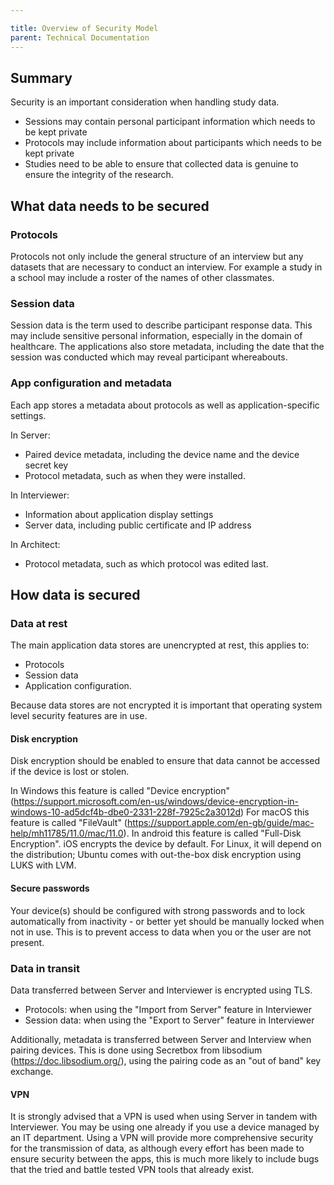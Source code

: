 ```yaml
---

title: Overview of Security Model
parent: Technical Documentation
---
```


## Summary

Security is an important consideration when handling study data.
- Sessions may contain personal participant information which needs to be kept private
- Protocols may include information about participants which needs to be kept private
- Studies need to be able to ensure that collected data is genuine to ensure the integrity
of the research.

## What data needs to be secured

### Protocols

Protocols not only include the general structure of an interview but any datasets that are necessary to conduct an interview. For example a study in a school may include a roster of the names of other classmates.

### Session data

Session data is the term used to describe participant response data. This may include
sensitive personal information, especially in the domain of healthcare. The applications also
store metadata, including the date that the session was conducted which may reveal participant whereabouts.

### App configuration and metadata

Each app stores a metadata about protocols as well as application-specific settings.

In Server:
- Paired device metadata, including the device name and the device secret key
- Protocol metadata, such as when they were installed.

In Interviewer:
- Information about application display settings
- Server data, including public certificate and IP address

In Architect:
- Protocol metadata, such as which protocol was edited last.

## How data is secured

### Data at rest

The main application data stores are unencrypted at rest, this applies to:
- Protocols
- Session data
- Application configuration.

Because data stores are not encrypted it is important that operating system level security features are in use.

#### Disk encryption

Disk encryption should be enabled to ensure that data cannot be accessed if the device is lost or stolen.

In Windows this feature is called "Device encryption" (https://support.microsoft.com/en-us/windows/device-encryption-in-windows-10-ad5dcf4b-dbe0-2331-228f-7925c2a3012d)
For macOS this feature is called "FileVault" (https://support.apple.com/en-gb/guide/mac-help/mh11785/11.0/mac/11.0).
In android this feature is called "Full-Disk Encryption".
iOS encrypts the device by default.
For Linux, it will depend on the distribution; Ubuntu comes with out-the-box disk encryption using LUKS with LVM.

#### Secure passwords

Your device(s) should be configured with strong passwords and to lock automatically from inactivity - or
better yet should be manually locked when not in use. This is to prevent access to data when you or the user
are not present.

### Data in transit

Data transferred between Server and Interviewer is encrypted using TLS.
- Protocols: when using the "Import from Server" feature in Interviewer
- Session data: when using the "Export to Server" feature in Interviewer

Additionally, metadata is transferred between Server and Interview when pairing devices. This is done using
Secretbox from libsodium (https://doc.libsodium.org/), using the pairing code as an "out of band" key exchange.

#### VPN

It is strongly advised that a VPN is used when using Server in tandem with Interviewer. You may be using one already
if you use a device managed by an IT department. Using a VPN will provide more comprehensive security for
the transmission of data, as although every effort has been made to ensure security between the apps, this 
is much more likely to include bugs that the tried and battle tested VPN tools that already exist.


